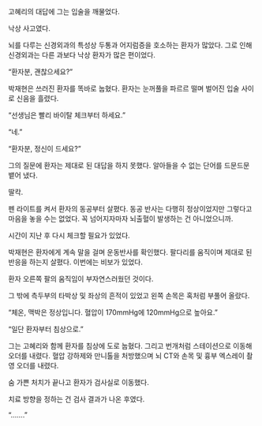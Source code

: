 고혜리의 대답에 그는 입술을 깨물었다.

낙상 사고였다.

뇌를 다루는 신경외과의 특성상 두통과 어지럼증을 호소하는 환자가 많았다. 그로 인해 신경외과는 다른 과보다 낙상 환자가 많은 편이었다.

“환자분, 괜찮으세요?”

박재현은 쓰러진 환자를 똑바로 눕혔다. 환자는 눈꺼풀을 파르르 떨며 벌어진 입술 사이로 신음을 흘렸다.

“선생님은 빨리 바이탈 체크부터 하세요.”

“네.”

“환자분, 정신이 드세요?”

그의 질문에 환자는 제대로 된 대답을 하지 못했다. 알아들을 수 없는 단어를 드문드문 뱉어 냈다.

딸칵.

펜 라이트를 켜서 환자의 동공부터 살폈다. 동공 반사는 다행히 정상이었지만 그렇다고 마음을 놓을 수는 없었다. 꼭 넘어지자마자 뇌출혈이 발생하는 건 아니었으니까.

시간이 지난 후 다시 체크할 필요가 있었다.

박재현은 환자에게 계속 말을 걸며 운동반사를 확인했다. 팔다리를 움직이며 제대로 된 반응을 하는지 살폈다. 이번에는 비보가 있었다.

환자 오른쪽 팔의 움직임이 부자연스러웠던 것이다.

그 밖에 측두부의 타박상 및 좌상의 흔적이 있었고 왼쪽 손목은 혹처럼 부풀어 올랐다.

“체온, 맥박은 정상입니다. 혈압이 170mmHg에 120mmHg으로 높아요.”

“일단 환자부터 침상으로.”

그는 고혜리와 함께 환자를 침상에 도로 눕혔다. 그리고 번개처럼 스테이션으로 이동해 오더를 내렸다. 혈압 강하제와 만니톨을 처방했으며 뇌 CT와 손목 및 흉부 엑스레이 촬영 오더를 내렸다.

숨 가쁜 처치가 끝나고 환자가 검사실로 이동했다.

치료 방향을 정하는 건 검사 결과가 나온 후였다.

“…….”